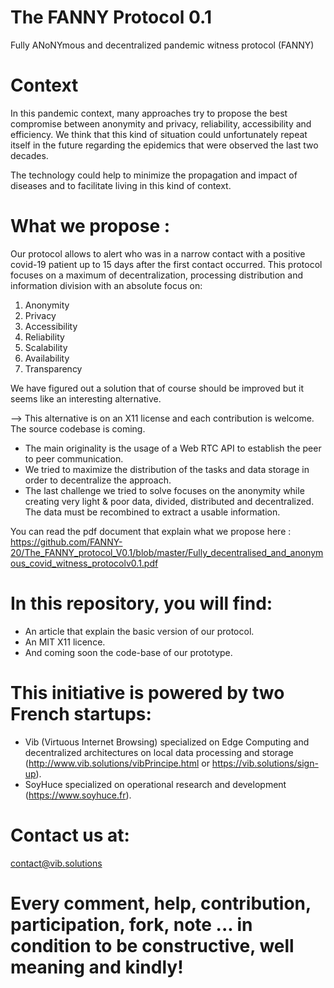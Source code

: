 # The FANNY Protocol 0.1

Fully ANoNYmous and decentralized pandemic witness protocol (FANNY)

# Context

In this pandemic context, many approaches try to propose the best compromise between anonymity and privacy, reliability, accessibility and efficiency. We think that this kind of situation could unfortunately repeat itself in the future regarding the epidemics that were observed the last two decades.

The technology could help to minimize the propagation and impact of diseases and to facilitate living in this kind of context.

# What we propose :

Our protocol allows to alert who was in a narrow contact with a positive covid-19 patient up to 15 days after the first contact occurred. This protocol focuses on a maximum of decentralization, processing distribution and information division with an absolute focus on:

1. Anonymity 
2. Privacy
3. Accessibility
4. Reliability
5. Scalability
6. Availability
7. Transparency

We have figured out a solution that of course should be improved but it seems like an
interesting alternative.

--&gt; This alternative is on an X11 license and each contribution is welcome. The
source codebase is coming.

- The main originality is the usage of a Web RTC API to establish the peer to peer communication.
- We tried to maximize the distribution of the tasks and data storage in order to decentralize the approach. 
- The last challenge we tried to solve focuses on the anonymity while creating very light &amp; poor data, divided, distributed and decentralized. The data must be recombined to extract a usable information.

You can read the pdf document that explain what we propose here :
https://github.com/FANNY-20/The_FANNY_protocol_V0.1/blob/master/Fully_decentralised_and_anonymous_covid_witness_protocolv0.1.pdf

# In this repository, you will find:

- An article that explain the basic version of our protocol.
- An MIT X11 licence.
- And coming soon the code-base of our prototype.

# This initiative is powered by two French startups:

- Vib (Virtuous Internet Browsing) specialized on Edge Computing and decentralized architectures on local data processing and storage (http://www.vib.solutions/vibPrincipe.html or https://vib.solutions/sign-up).
- SoyHuce specialized on operational research and development (https://www.soyhuce.fr).

# Contact us at:

 contact@vib.solutions
 
# Every comment, help, contribution, participation, fork, note ... in condition to be constructive, well meaning and kindly!
